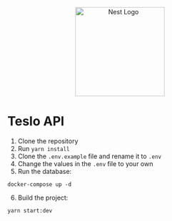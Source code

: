 <p align="center">
  <a href="http://nestjs.com/" target="blank"><img src="https://nestjs.com/img/logo-small.svg" width="200" alt="Nest Logo" /></a>
</p>

# Teslo API

1. Clone the repository
2. Run `yarn install`
3. Clone the `.env.example` file and rename it to `.env`
4. Change the values in the `.env` file to your own
5. Run the database:
```
docker-compose up -d
```
6. Build the project:
```
yarn start:dev
```